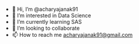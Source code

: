 - 👋 Hi, I’m @acharyajanak91
- 👀 I’m interested in Data Science
- 🌱 I’m currently learning SAS
- 💞️ I’m looking to collaborate 
- 📫 How to reach me acharyajanak91@gmail.com
<!---
acharyajanak91/acharyajanak91 is a ✨ special ✨ repository because its `README.md` (this file) appears on your GitHub profile.
You can click the Preview link to take a look at your changes.
--->
